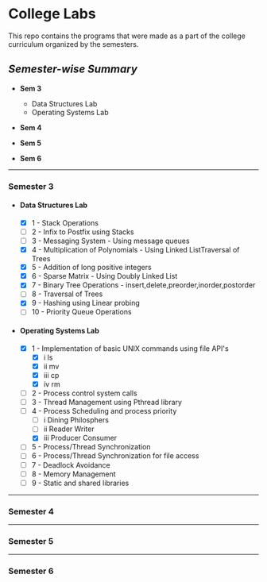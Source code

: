 # College Labs

This repo contains the programs that were made as a part of the college curriculum organized by the semesters.

## *Semester-wise Summary*
- **Sem 3** 
  * Data Structures Lab
  * Operating Systems Lab
- **Sem 4**

- **Sem 5**

- **Sem 6**

---------------------------------------------------------------------------------------------------------------------------

### Semester 3

- #### Data Structures Lab
  - [X] 1 - Stack Operations
  - [ ] 2 - Infix to Postfix using Stacks
  - [ ] 3 - Messaging System - Using message queues
  - [X] 4 - Multiplication of Polynomials - Using Linked ListTraversal of Trees
  - [X] 5 - Addition of long positive integers
  - [X] 6 - Sparse Matrix - Using Doubly Linked List
  - [X] 7 - Binary Tree Operations - insert,delete,preorder,inorder,postorder
  - [ ] 8 - Traversal of Trees
  - [X] 9 - Hashing using Linear probing
  - [ ] 10 - Priority Queue Operations

- #### Operating Systems Lab

  - [X] 1 - Implementation of basic UNIX commands using file API's
     - [X] i   ls
     - [X] ii  mv
     - [X] iii cp
     - [X] iv  rm
  - [ ] 2 - Process control system calls
  - [ ] 3 - Thread Management using Pthread library
  - [ ] 4 - Process Scheduling and process priority
     - [ ] i   Dining Philosphers
     - [ ] ii  Reader Writer
     - [X] iii Producer Consumer
  - [ ] 5 - Process/Thread Synchronization
  - [ ] 6 - Process/Thread Synchronization for file access
  - [ ] 7 - Deadlock Avoidance
  - [ ] 8 - Memory Management
  - [ ] 9 - Static and shared libraries

---------------------------------------------------------------------------------------------------------------------------

### Semester 4

---------------------------------------------------------------------------------------------------------------------------

### Semester 5
  
---------------------------------------------------------------------------------------------------------------------------  

### Semester 6
